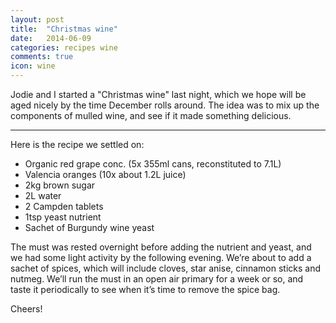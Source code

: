 ```yaml
---
layout: post
title:  "Christmas wine"
date:   2014-06-09
categories: recipes wine
comments: true
icon: wine
---
```


Jodie and I started a "Christmas wine" last night, which we hope will be aged nicely by the time December rolls around. The idea was to mix up the components of mulled wine, and see if it made something delicious.

----

Here is the recipe we settled on:

-   Organic red grape conc. (5x 355ml cans, reconstituted to 7.1L)
-   Valencia oranges (10x about 1.2L juice)
-   2kg brown sugar
-   2L water
-   2 Campden tablets
-   1tsp yeast nutrient
-   Sachet of Burgundy wine yeast

The must was rested overnight before adding the nutrient and yeast, and we had some light activity by the following evening. We’re about to add a sachet of spices, which will include cloves, star anise, cinnamon sticks and nutmeg. We’ll run the must in an open air primary for a week or so, and taste it periodically to see when it’s time to remove the spice bag.

Cheers!

